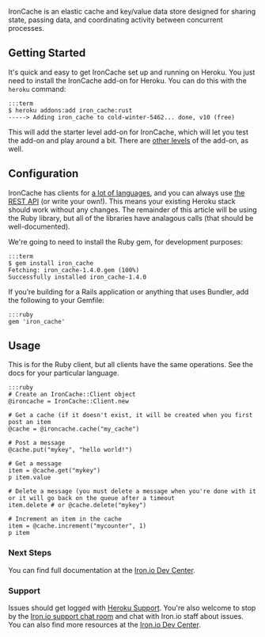 IronCache is an elastic cache and key/value data store designed for sharing state, passing data, and coordinating activity between concurrent processes.

## Getting Started

It's quick and easy to get IronCache set up and running on Heroku. You just need to install the IronCache add-on for Heroku.
You can do this with the `heroku` command:

    :::term
    $ heroku addons:add iron_cache:rust
    -----> Adding iron_cache to cold-winter-5462... done, v10 (free)

This will add the starter level add-on for IronCache, which will let you test the add-on and play around a bit.
There are [other levels](http://addons.heroku.com/iron_cache) of the add-on, as well.

## Configuration

IronCache has clients for [a lot of languages](http://dev.iron.io/cache/reference/libraries/), and you can always use
[the REST API](http://dev.iron.io/mq/reference/api/) (or write your own!). This means your existing
Heroku stack should work without any changes. The remainder of this article will be using the Ruby library,
but all of the libraries have analagous calls (that should be well-documented).

We're going to need to install the Ruby gem, for development purposes:

    :::term
    $ gem install iron_cache
    Fetching: iron_cache-1.4.0.gem (100%)
    Successfully installed iron_cache-1.4.0

If you’re building for a Rails application or anything that uses Bundler, add the following to your Gemfile:

    :::ruby
    gem 'iron_cache'

## Usage

This is for the Ruby client, but all clients have the same operations. See the docs for your particular language.

    :::ruby
    # Create an IronCache::Client object
    @ironcache = IronCache::Client.new

    # Get a cache (if it doesn't exist, it will be created when you first post an item
    @cache = @ironcache.cache("my_cache")

    # Post a message
    @cache.put("mykey", "hello world!")

    # Get a message
    item = @cache.get("mykey")
    p item.value

    # Delete a message (you must delete a message when you're done with it or it will go back on the queue after a timeout
    item.delete # or @cache.delete("mykey")

    # Increment an item in the cache
    item = @cache.increment("mycounter", 1)
    p item


### Next Steps

You can find full documentation at the [Iron.io Dev Center](http://dev.iron.io/mq/).

### Support

Issues should get logged with [Heroku Support](https://support.heroku.com). You're also welcome to stop by the
[Iron.io support chat room](http://get.iron.io/chat) and chat with Iron.io staff about issues. You can also find more
resources at the [Iron.io Dev Center](http://dev.iron.io).
